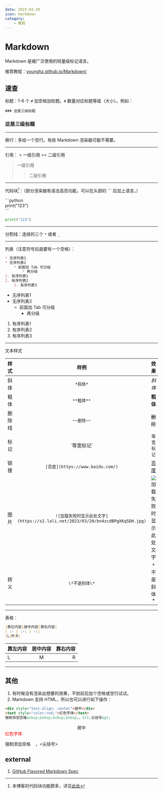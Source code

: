 ```yaml
---
date: 2023-03-20
icon: markdown
category:
    - 教程
---
```

# Markdown
Markdown 是被广泛使用的轻量级标记语言。

推荐教程：[younghz.github.io/Markdown/](http://younghz.github.io/Markdown/)
## 速查
标题：1-6 个 `#` 加空格加标题。`#` 数量对应标题等级（大小）。例如：

`### 这是三级标题`
### 这是三级标题
___
换行：多给一个空行。有些 Markdown 渲染器可能不需要。
___
引用：
\> 一级引用
\>\> 二级引用

> 一级引用
>> 二级引用

___
代码块[^1]：（部分渲染器有语法高亮功能，可以在头部的 \`\`\` 后加上语言。）
[^1]: 本博客的代码块功能颇多，详见[此处](https://theme-hope.vuejs.press/zh/cookbook/vuepress/markdown.html#%E4%BB%A3%E7%A0%81%E5%9D%97)

\```python<br/>
print("123")<br/>
\```

```python
print("123")
```
___
分割线：连续的三个 `*` 或者 `_`
___
列表（注意符号后面要有一个空格）：
```markdown
* 无序列表1
* 无序列表2
    * 前面加 Tab 可分级
        * 再分级
1. 有序列表1
2. 有序列表2
    3. 有序列表3
```

* 无序列表1
* 无序列表2
    * 前面加 Tab 可分级
        * 再分级

1. 有序列表1
2. 有序列表2
3. 有序列表3
___
文本样式

|样式|样例|效果|
| :--: | :--: | :--: |
|斜体|`*斜体*`|*斜体*|
|粗体|`**粗体**`|**粗体**|
|删除线|`~~删除~~`|~~删除~~|
|标记|\`等宽标记\`|`等宽标记`|
|链接|`[百度](https://www.baidu.com/)`|[百度](https://www.baidu.com/)|
|图片|`![加载失败时显示此处文字](https://s2.loli.net/2023/03/20/bn4zcdBPgXKq5DH.jpg)`|![加载失败时显示此处文字](https://s2.loli.net/2023/03/20/bn4zcdBPgXKq5DH.jpg)|
|转义|`\*不是斜体\*`|\*不是斜体\*|
___
表格：
```markdown
|靠左内容|居中内容|靠右内容|
| :- | :-: | -:|
|L|M|R|
```
|靠左内容|居中内容|靠右内容|
| :- | :-: | -:|
|L|M|R|
___
## 其他
1. 有时候没有渲染出想要的效果，不妨前后加个空格或空行试试。
2. Markdown 支持 HTML，所以也可以进行如下操作：
```markdown
<div style="text-align: center">居中</div>
<text style="color:red;">红色字体</text>
强制添加空格&nbsp;&nbsp;&nbsp;&nbsp;，&lt;尖括号&gt;
```
<div style="text-align: center">居中</div>
<text style="color:red;">红色字体</text>

强制添加空格&nbsp;&nbsp;&nbsp;&nbsp;，&lt;尖括号&gt;
## external
1. [GitHub Flavored Markdown Spec](https://github.github.com/gfm/)